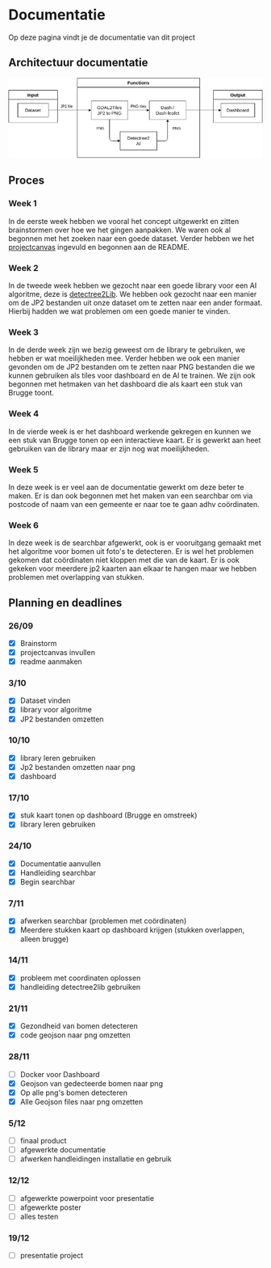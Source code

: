 # Documentatie

Op deze pagina vindt je de documentatie van dit project

## Architectuur documentatie

![](ArchitectureDiagram.drawio.png)

## Proces

### Week 1

In de eerste week hebben we vooral het concept uitgewerkt en zitten brainstormen over hoe we het gingen aanpakken. We waren ook al begonnen met het zoeken naar een goede dataset. Verder hebben we het [projectcanvas](./docs/project-canvas.pdf) ingevuld en begonnen aan de README.

### Week 2

In de tweede week hebben we gezocht naar een goede library voor een AI algoritme, deze is [detectree2Lib](https://github.com/PatBall1/detectree2). We hebben ook gezocht naar een manier om de JP2 bestanden uit onze dataset om te zetten naar een ander formaat. Hierbij hadden we wat problemen om een goede manier te vinden.

### Week 3

In de derde week zijn we bezig geweest om de library te gebruiken, we hebben er wat moeilijkheden mee. Verder hebben we ook een manier gevonden om de JP2 bestanden om te zetten naar PNG bestanden die we kunnen gebruiken als tiles voor dashboard en de AI te trainen. We zijn ook begonnen met hetmaken van het dashboard die als kaart een stuk van Brugge toont.

### Week 4

In de vierde week is er het dashboard werkende gekregen en kunnen we een stuk van Brugge tonen op een interactieve kaart. Er is gewerkt aan heet gebruiken van de library maar er zijn nog wat moeilijkheden.

### Week 5

In deze week is er veel aan de documentatie gewerkt om deze beter te maken. Er is dan ook begonnen met het maken van een searchbar om via postcode of naam van een gemeente er naar toe te gaan adhv coördinaten.

### Week 6

In deze week is de searchbar afgewerkt, ook is er vooruitgang gemaakt met het algoritme voor bomen uit foto's te detecteren. Er is wel het problemen gekomen dat coördinaten niet kloppen met die van de kaart. Er is ook gekeken voor meerdere jp2 kaarten aan elkaar te hangen maar we hebben problemen met overlapping van stukken.

## Planning en deadlines

### 26/09

- [x]  Brainstorm
- [x]  projectcanvas invullen
- [x]  readme aanmaken

### 3/10

- [x] Dataset vinden
- [x] library voor algoritme
- [x] JP2 bestanden omzetten

### 10/10

- [x] library leren gebruiken
- [x] Jp2 bestanden omzetten naar png
- [x] dashboard

### 17/10

- [x] stuk kaart tonen op dashboard (Brugge en omstreek)
- [x] library leren gebruiken

### 24/10

- [x] Documentatie aanvullen
- [x] Handleiding searchbar
- [x] Begin searchbar

### 7/11

- [x] afwerken searchbar (problemen met coördinaten)
- [x] Meerdere stukken kaart op dashboard krijgen (stukken overlappen, alleen brugge)

### 14/11

- [x] probleem met coordinaten oplossen
- [x] handleiding detectree2lib gebruiken

### 21/11

- [x] Gezondheid van bomen detecteren
- [x] code geojson naar png omzetten

### 28/11

- [ ] Docker voor Dashboard
- [x] Geojson van gedecteerde bomen naar png
- [x] Op alle png's bomen detecteren
- [x] Alle Geojson files naar png omzetten

### 5/12

- [ ] finaal product
- [ ] afgewerkte documentatie
- [ ] afwerken handleidingen installatie en gebruik

### 12/12

- [ ] afgewerkte powerpoint voor presentatie
- [ ] afgewerkte poster
- [ ] alles testen

### 19/12

- [ ] presentatie project